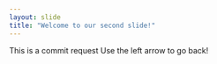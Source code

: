 ```yaml
---
layout: slide
title: "Welcome to our second slide!"
---
```

This is a commit request
Use the left arrow to go back!
